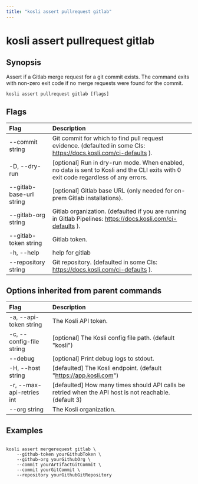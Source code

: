 ```yaml
---
title: "kosli assert pullrequest gitlab"
---
```


# kosli assert pullrequest gitlab

## Synopsis

Assert if a Gitlab merge request for a git commit exists.
The command exits with non-zero exit code 
if no merge requests were found for the commit.

```shell
kosli assert pullrequest gitlab [flags]
```

## Flags
| Flag | Description |
| :--- | :--- |
|        --commit string  |  Git commit for which to find pull request evidence. (defaulted in some CIs: https://docs.kosli.com/ci-defaults ).  |
|    -D, --dry-run  |  [optional] Run in dry-run mode. When enabled, no data is sent to Kosli and the CLI exits with 0 exit code regardless of any errors.  |
|        --gitlab-base-url string  |  [optional] Gitlab base URL (only needed for on-prem Gitlab installations).  |
|        --gitlab-org string  |  Gitlab organization. (defaulted if you are running in Gitlab Pipelines: https://docs.kosli.com/ci-defaults ).  |
|        --gitlab-token string  |  Gitlab token.  |
|    -h, --help  |  help for gitlab  |
|        --repository string  |  Git repository. (defaulted in some CIs: https://docs.kosli.com/ci-defaults ).  |


## Options inherited from parent commands
| Flag | Description |
| :--- | :--- |
|    -a, --api-token string  |  The Kosli API token.  |
|    -c, --config-file string  |  [optional] The Kosli config file path. (default "kosli")  |
|        --debug  |  [optional] Print debug logs to stdout.  |
|    -H, --host string  |  [defaulted] The Kosli endpoint. (default "https://app.kosli.com")  |
|    -r, --max-api-retries int  |  [defaulted] How many times should API calls be retried when the API host is not reachable. (default 3)  |
|        --org string  |  The Kosli organization.  |


## Examples

```shell

kosli assert mergerequest gitlab \
	--github-token yourGithubToken \
	--github-org yourGithubOrg \
	--commit yourArtifactGitCommit \
	--commit yourGitCommit \
	--repository yourGithubGitRepository

```

